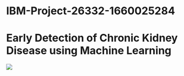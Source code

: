 # IBM-Project-26332-1660025284
<!DOCTYPE html>
<html lang="en">
<head>
    <meta charset="UTF-8">
    <meta http-equiv="X-UA-Compatible" content="IE=edge">
    <meta name="viewport" content="width=device-width, initial-scale=1.0">
    <title>Result Page</title>
    <link rel="stylesheet" type="text/css" href="success.css">
</head>
<body>
    <div class="image">
        <h1>Early Detection of Chronic Kidney Disease using Machine Learning</h1>
        <img src="15.jpg">
    </div>
</body>
</html>
